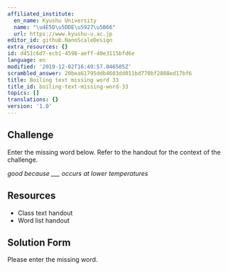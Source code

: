 ```yaml
---
affiliated_institute:
  en_name: Kyushu University
  name: "\u4E5D\u5DDE\u5927\u5B66"
  url: https://www.kyushu-u.ac.jp
editor_id: github.NanoScaleDesign
extra_resources: {}
id: d451c6d7-ecb1-4598-aeff-40e3115bfd6e
language: en
modified: '2019-12-02T16:49:57.046505Z'
scrambled_answer: 20bea61795ddb4603dd011bd770bf2808ed17bf6
title: Boiling text missing word 33
title_id: boiling-text-missing-word-33
topics: []
translations: {}
version: '1.0'
---
```


## Challenge
Enter the missing word below. Refer to the handout for the context of the challenge.

*good because ___ occurs at lower temperatures*


## Resources
- Class text handout
- Word list handout


## Solution Form
Please enter the missing word.
